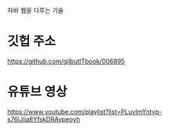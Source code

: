 자바 웹을 다루는 기술


# 깃헙 주소

https://github.com/gilbutITbook/006895


# 유튜브 영상

https://www.youtube.com/playlist?list=PLuvImYntyp-s76lJiia8YfskDRAypeoyh
